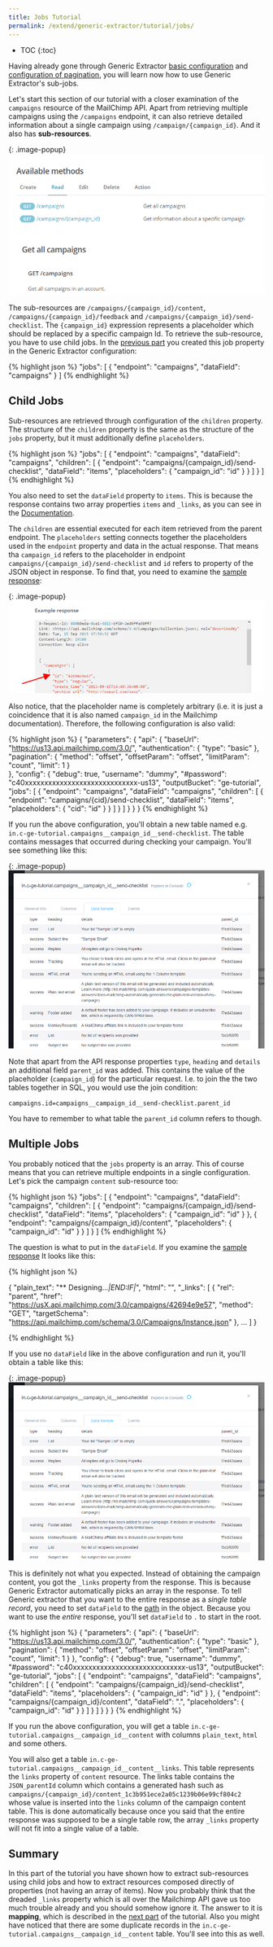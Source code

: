 ```yaml
---
title: Jobs Tutorial
permalink: /extend/generic-extractor/tutorial/jobs/
---
```


* TOC
{:toc}

Having already gone through Generic Extractor [basic configuration](/extend/generic-extractor/tutorial/basic/)
and [configuration of pagination](/extend/generic-extractor/tutorial/pagination/), you will learn now how 
to use Generic Extractor's sub-jobs.

Let's start this section of our tutorial with a closer examination of the `campaigns` resource of the 
MailChimp API. Apart from retrieving multiple campaigns using the `/campaigns` endpoint, it can also 
retrieve detailed information about a single campaign using `/campaign/{campaign_id}`. And it also has 
**sub-resources**.

{: .image-popup}
![Screenshot - Mailchimp documentation](/extend/generic-extractor/tutorial/mailchimp-api-docs-1.png)

The sub-resources are `/campaigns/{campaign_id}/content`, `/campaigns/{campaign_id}/feedback` 
and `/campaigns/{campaign_id}/send-checklist`. The `{campaign_id}` expression represents a placeholder 
which should be replaced by a specific campaign Id. To retrieve the sub-resource, you have to use child 
jobs. In the [previous part](/extend/generic-extractor/tutorial/) you created this job property in 
the Generic Extractor configuration:

{% highlight json %}
"jobs": [
    {
        "endpoint": "campaigns",
        "dataField": "campaigns"
    }
]
{% endhighlight %}

## Child Jobs
Sub-resources are retrieved through configuration of the `children` property. The structure of the 
`children` property is the same as the structure of the `jobs` property, but it must additionally
define `placeholders`.

{% highlight json %}
"jobs": [
    {
        "endpoint": "campaigns",
        "dataField": "campaigns",
        "children": [
            {
                "endpoint": "campaigns/{campaign_id}/send-checklist",
                "dataField": "items",
                "placeholders": {
                    "campaign_id": "id"
                }
            }
        ]
    }
]
{% endhighlight %}

You also need to set the `dataField` property to `items`. This is because the response 
contains two array properties `items` and `_links`, as you can see
in the [Documentation](http://developer.mailchimp.com/documentation/mailchimp/reference/campaigns/send-checklist/).

The `children` are essential executed for each item retrieved from the parent 
endpoint. The `placeholders` setting connects together the placeholders used in the `endpoint` property
and data in the actual response. That means tha `campaign_id` refers to the placeholder 
in endpoint `campaigns/{campaign_id}/send-checklist` and `id` refers to property of the JSON object in response.
To find that, you need to examine the [sample response](http://developer.mailchimp.com/documentation/mailchimp/reference/campaigns/):

{: .image-popup}
![Screenshot - Mailchimp docs](/extend/generic-extractor/tutorial/mailchimp-api-docs-2.png)

Also notice, that the placeholder name is completely arbitrary (i.e. it is just a coincidence that
it is also named `campaign_id` in the Mailchimp documentation). Therefore, the following configuration is 
also valid:

{% highlight json %}
{
    "parameters": {
        "api": {
            "baseUrl": "https://us13.api.mailchimp.com/3.0/",
            "authentication": {
                "type": "basic"
            },
            "pagination": {
                "method": "offset",
                "offsetParam": "offset",
                "limitParam": "count",
                "limit": 1
            }            
        },
        "config": {
            "debug": true,
            "username": "dummy",
            "#password": "c40xxxxxxxxxxxxxxxxxxxxxxxxxxxxx-us13",
            "outputBucket": "ge-tutorial",
            "jobs": [
                {
                    "endpoint": "campaigns",
                    "dataField": "campaigns",
                    "children": [
                        {
                            "endpoint": "campaigns/{cid}/send-checklist",
                            "dataField": "items",
                            "placeholders": {
                                "cid": "id"
                            }
                        }
                    ]
                }
            ]
        }
    }
}
{% endhighlight %}

If you run the above configuration, you'll obtain a new table named 
e.g. `in.c-ge-tutorial.campaigns__campaign_id__send-checklist`. The table
contains messages that occurred during checking your campaign.
You'll see something like this:

{: .image-popup}
![Screenshot - Job Table](/extend/generic-extractor/tutorial/job-table-1.png)

Note that apart from the API response properties `type`, `heading` and
`details` an additional field `parent_id` was added. This contains the value of the 
placeholder (`campaign_id`) for the particular request. I.e. to join the 
the two tables together in SQL, you would use the join condition: 

    campaigns.id=campaigns__campaign_id__send-checklist.parent_id

You have to remember to what table the `parent_id` column refers to though.

## Multiple Jobs
You probably noticed that the `jobs` property is an array. This of course means 
that you can retrieve multiple endpoints in a single configuration. Let's pick
the campaign `content` sub-resource too:

{% highlight json %}
"jobs": [
    {
        "endpoint": "campaigns",
        "dataField": "campaigns",
        "children": [
            {
                "endpoint": "campaigns/{campaign_id}/send-checklist",
                "dataField": "items",
                "placeholders": {
                    "campaign_id": "id"
                }
            },
            {
                "endpoint": "campaigns/{campaign_id}/content",
                "placeholders": {
                    "campaign_id": "id"
                }
            }
        ]
    }
]
{% endhighlight %}

The question is what to put in the `dataField`. If you examine the [sample response](http://developer.mailchimp.com/documentation/mailchimp/reference/campaigns/content/)
It looks like this:

{% highlight json %}

{
  "plain_text": "** Designing...*|END:IF|*",
  "html": "<!DOCTYPE html...</html>",
  "_links": [
    {
      "rel": "parent",
      "href": "https://usX.api.mailchimp.com/3.0/campaigns/42694e9e57",
      "method": "GET",
      "targetSchema": "https://api.mailchimp.com/schema/3.0/Campaigns/Instance.json"
    },
    ...
  ]
}

{% endhighlight %}

If you use no `dataField` like in the above configuration and run it, you'll obtain a table like this:

{: .image-popup}
![Screenshot - Job Table](/extend/generic-extractor/tutorial/job-table-1.png)

This is definitely not what you expected. Instead of obtaining the campaign content, you 
got the `_links` property from the response. This is because Generic Extractor automatically 
picks an array in the response. To tell Generic extractor that you want to the entire
response as a *single table record*, you need to set `dataField` to the [path](todo) in the object.
Because you want to use the *entire* response, you'll set `dataField` to `.` to start 
in the root.

{% highlight json %}
{
    "parameters": {
        "api": {
            "baseUrl": "https://us13.api.mailchimp.com/3.0/",
            "authentication": {
                "type": "basic"
            },
            "pagination": {
                "method": "offset",
                "offsetParam": "offset",
                "limitParam": "count",
                "limit": 1
            }
        },
        "config": {
            "debug": true,
            "username": "dummy",
            "#password": "c40xxxxxxxxxxxxxxxxxxxxxxxxxxxxx-us13",
            "outputBucket": "ge-tutorial",
            "jobs": [
                {
                    "endpoint": "campaigns",
                    "dataField": "campaigns",
                    "children": [
                        {
                            "endpoint": "campaigns/{campaign_id}/send-checklist",
                            "dataField": "items",
                            "placeholders": {
                                "campaign_id": "id"
                            }
                        },
                        {
                            "endpoint": "campaigns/{campaign_id}/content",
                            "dataField": ".",
                            "placeholders": {
                                "campaign_id": "id"
                            }
                        }
                    ]
                }
            ]
        }
    }
}
{% endhighlight %}

If you run the above configuration, you will get a table `in.c-ge-tutorial.campaigns__campaign_id__content`
with columns `plain_text`, `html` and some others. 

You will also get a table `in.c-ge-tutorial.campaigns__campaign_id__content__links`. This table 
represents the `links` property of `content` resource. The links table contains the 
`JSON_parentId` column which contains a generated hash such as 
`campaigns/{campaign_id}/content_1c3b951ece2a05c1239b06e99cf804c2` whose value is inserted into
the `links` column of the campaign content table. This is done automatically because once
you said that the entire response was supposed to be a single table row, the array `_links` 
property will not fit into a single value of a table.

## Summary
In this part of the tutorial you have shown how to extract sub-resources using child jobs and
how to extract resources composed directly of properties (not having an array of items).
Now you probably think that the dreaded `_links` property which is all over the Mailchimp API 
gave us too much trouble already and you should somehow ignore it. The answer to 
it is **mapping**, which is described in the
[next part](/extend/generic-extractor/tutorial/mapping/) of the tutorial. Also you might have 
noticed that there are some duplicate records in the `in.c-ge-tutorial.campaigns__campaign_id__content` 
table. You'll see into this as well.
